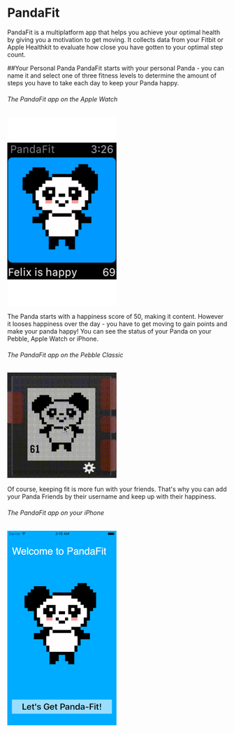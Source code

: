 # PandaFit

PandaFit is a multiplatform app that helps you achieve your optimal health by giving you a motivation to get moving. It collects data from your Fitbit or Apple Healthkit to evaluate how close you have gotten to your optimal step count. 

##Your Personal Panda
PandaFit starts with your personal Panda - you can name it and select one of three fitness levels to determine the amount of steps you have to take each day to keep your Panda happy.

###### The PandaFit app on the Apple Watch
![Apple Watch App](/apple_watch-250.gif) 

The Panda starts with a happiness score of 50, making it content. However it looses happiness over the day - you have to get moving to gain points and make your panda happy! You can see the status of your Panda on your Pebble, Apple Watch or iPhone.

###### The PandaFit app on the Pebble Classic
![Pebble App](/pebble-panda-250.gif) 

Of course, keeping fit is more fun with your friends. That's why you can add your Panda Friends by their username and keep up with their happiness. 

###### The PandaFit app on your iPhone
![iPhone App](/iphone-250.gif) 
